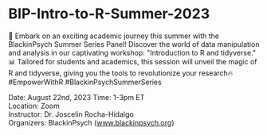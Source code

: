 # BIP-Intro-to-R-Summer-2023

🌟 Embark on an exciting academic journey this summer with the BlackinPsych Summer Series Panel! Discover the world of data manipulation and analysis in our captivating workshop: "Introduction to R and tidyverse." 📊 Tailored for students and academics, this session will unveil the magic of R and tidyverse, giving you the tools to revolutionize your research🔥 #EmpowerWithR #BlackinPsychSummerSeries

Date: August 22nd, 2023
Time: 1-3pm ET        
Location: Zoom      
Instructor: Dr. Joscelin Rocha-Hidalgo          
Organizers: BlackinPsych (www.blackinpsych.org)
